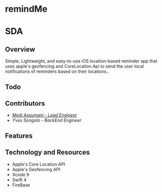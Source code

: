 # remindMe

# SDA

## Overview

Simple, Lightweight, and easy-to-use iOS location-based reminder app that uses apple's geofencing and CoreLocation Api  to send the user local notifications of reminders based on their locations..

## Todo


## Contributors

* <i><a href = "https://github.com/MediBoss">Medi Assumani - Lead Engineer</a></i>
* <i>Yves Songolo - BackEnd Engineer</i>

## Features



## Technology and Resources  

* Apple's Core Location API
* Apple's Geofencing API
* Xcode 9
* Swift 4
* FireBase
